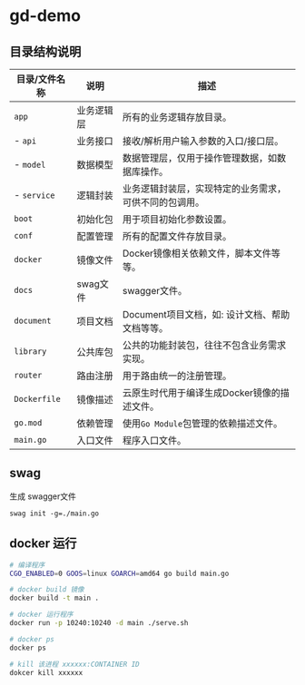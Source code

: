 # gd-demo

## 目录结构说明

|目录/文件名称   | 说明 | 描述
|---|---|---
|`app`           | 业务逻辑层 | 所有的业务逻辑存放目录。
| - `api`        | 业务接口   | 接收/解析用户输入参数的入口/接口层。
| - `model`      | 数据模型   | 数据管理层，仅用于操作管理数据，如数据库操作。
| - `service`    | 逻辑封装   | 业务逻辑封装层，实现特定的业务需求，可供不同的包调用。
|`boot`          | 初始化包   | 用于项目初始化参数设置。
|`conf`          | 配置管理   | 所有的配置文件存放目录。
|`docker`        | 镜像文件   | Docker镜像相关依赖文件，脚本文件等等。
|`docs`          | swag文件  | swagger文件。
|`document`      | 项目文档   | Document项目文档，如: 设计文档、帮助文档等等。
|`library`       | 公共库包   | 公共的功能封装包，往往不包含业务需求实现。
|`router`        | 路由注册   | 用于路由统一的注册管理。
|`Dockerfile`    | 镜像描述   | 云原生时代用于编译生成Docker镜像的描述文件。
|`go.mod`        | 依赖管理   | 使用`Go Module`包管理的依赖描述文件。
|`main.go`       | 入口文件   | 程序入口文件。

## swag

生成 swagger文件

```linux
swag init -g=./main.go
```

## docker 运行

```bash
# 编译程序
CGO_ENABLED=0 GOOS=linux GOARCH=amd64 go build main.go

# docker build 镜像
docker build -t main .

# docker 运行程序
docker run -p 10240:10240 -d main ./serve.sh

# docker ps
docker ps

# kill 该进程 xxxxxx:CONTAINER ID
dokcer kill xxxxxx
```
